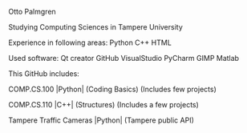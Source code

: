 Otto Palmgren

Studying Computing Sciences in Tampere University

Experience in following areas:
Python
C++
HTML

Used software:
Qt creator
GitHub
VisualStudio
PyCharm
GIMP
Matlab


This GitHub includes:

COMP.CS.100 |Python| (Coding Basics) (Includes few projects)

COMP.CS.110 |C++| (Structures) (Includes a few projects)

Tampere Traffic Cameras |Python| (Tampere public API)
